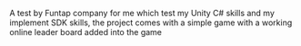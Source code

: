 A test by Funtap company for me which test my Unity C# skills and my implement SDK skills, the project comes with a simple game with a working online leader board added into the game
